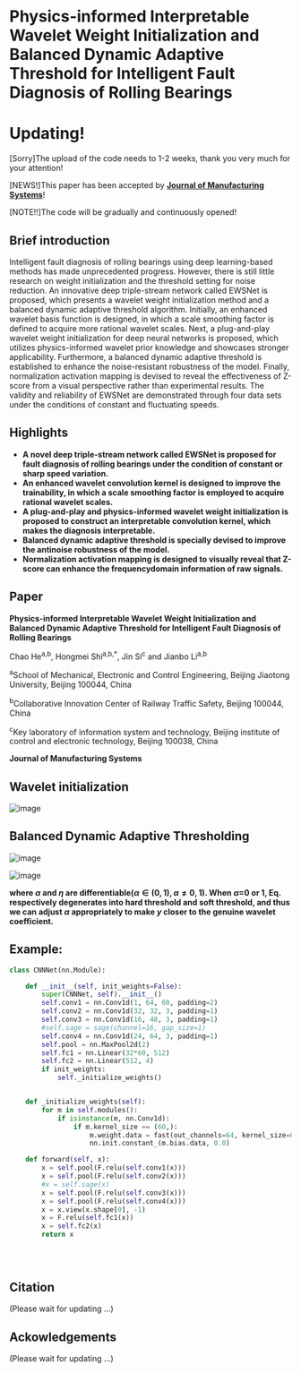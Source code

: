 # Physics-informed Interpretable Wavelet Weight Initialization and Balanced Dynamic Adaptive Threshold for Intelligent Fault Diagnosis of Rolling Bearings

# Updating!

[Sorry]The upload of the code needs to 1-2 weeks, thank you very much for your attention!

[NEWS!]This paper has been accepted by **<font color="blue">[Journal of Manufacturing Systems](https://www.sciencedirect.com/journal/journal-of-manufacturing-systems)</font>**!

[NOTE!!]The code will be gradually and continuously opened!

## Brief introduction  
Intelligent fault diagnosis of rolling bearings using deep learning-based methods has made unprecedented progress. However, there is still little research on weight initialization and the threshold setting for noise reduction. An innovative deep triple-stream network called EWSNet is proposed, which presents a wavelet weight initialization method and a balanced dynamic adaptive threshold algorithm. Initially, an enhanced wavelet basis function is designed, in which a scale smoothing factor is defined to acquire more rational wavelet scales. Next, a plug-and-play wavelet weight initialization for deep neural networks is proposed, which utilizes physics-informed wavelet prior knowledge and showcases stronger applicability. Furthermore, a balanced dynamic adaptive threshold is established to enhance the noise-resistant robustness of the model. Finally, normalization activation mapping is devised to reveal the effectiveness of Z-score from a visual perspective rather than experimental results. The validity and reliability of EWSNet are demonstrated through four data sets under the conditions of constant and fluctuating speeds.

## Highlights

- **A novel deep triple-stream network called EWSNet is proposed for fault diagnosis of rolling bearings under the condition of constant or sharp speed variation.**
- **An enhanced wavelet convolution kernel is designed to improve the trainability, in which a scale smoothing factor is employed to acquire rational wavelet scales.**
- **A plug-and-play and physics-informed wavelet weight initialization is proposed to construct an interpretable convolution kernel, which makes the diagnosis interpretable.**
- **Balanced dynamic adaptive threshold is specially devised to improve the antinoise robustness of the model.**
- **Normalization activation mapping is designed to visually reveal that Z-score can enhance the frequencydomain information of raw signals.**


## Paper
**Physics-informed Interpretable Wavelet Weight Initialization and Balanced Dynamic Adaptive Threshold for Intelligent Fault Diagnosis of Rolling Bearings**  

Chao He<sup>a,b</sup>, Hongmei Shi<sup>a,b,*</sup>, Jin Si<sup>c</sup> and Jianbo Li<sup>a,b</sup>

<sup>a</sup>School of Mechanical, Electronic and Control Engineering, Beijing Jiaotong University, Beijing 100044, China 

<sup>b</sup>Collaborative Innovation Center of Railway Traffic Safety, Beijing 100044, China 

<sup>c</sup>Key laboratory of information system and technology, Beijing institute of control and electronic technology, Beijing 100038, China  

**Journal of Manufacturing Systems**

## Wavelet initialization

![image](https://user-images.githubusercontent.com/19371493/180359513-b6fd1fb4-4c63-47ad-8d98-b8030d2ca529.png)

## Balanced Dynamic Adaptive Thresholding

![image](https://user-images.githubusercontent.com/19371493/190544070-b8a3a630-6fc4-48d4-9693-53253a40752f.png)

![image](https://user-images.githubusercontent.com/19371493/180358950-fcb9b417-7306-4fc0-b99b-5952c59b941f.png)

**where $\alpha$ and $\eta$ are differentiable($\alpha  \in \left( {0,1} \right),\alpha  \ne 0,1$). When $\alpha$=0 or 1, Eq. respectively degenerates into hard threshold and soft threshold, and thus we can adjust $\alpha$ appropriately to make $y$ closer to the genuine wavelet coefficient.**

## Example:



```python
class CNNNet(nn.Module):

    def __init__(self, init_weights=False):
        super(CNNNet, self).__init__()
        self.conv1 = nn.Conv1d(1, 64, 60, padding=2)
        self.conv2 = nn.Conv1d(32, 32, 3, padding=1)
        self.conv3 = nn.Conv1d(16, 48, 3, padding=1)
        #self.sage = sage(channel=16, gap_size=1)
        self.conv4 = nn.Conv1d(24, 64, 3, padding=1)
        self.pool = nn.MaxPool2d(2)
        self.fc1 = nn.Linear(32*60, 512)
        self.fc2 = nn.Linear(512, 4)
        if init_weights:
            self._initialize_weights()


    def _initialize_weights(self):
        for m in self.modules():
            if isinstance(m, nn.Conv1d):
                if m.kernel_size == (60,):
                    m.weight.data = fast(out_channels=64, kernel_size=60, eps=0.2, mode='sigmoid').forward()
                    nn.init.constant_(m.bias.data, 0.0)

    def forward(self, x):
        x = self.pool(F.relu(self.conv1(x)))
        x = self.pool(F.relu(self.conv2(x)))
        #x = self.sage(x)
        x = self.pool(F.relu(self.conv3(x)))
        x = self.pool(F.relu(self.conv4(x)))
        x = x.view(x.shape[0], -1)
        x = F.relu(self.fc1(x))
        x = self.fc2(x)
        return x
   
   
    


```



## Citation

(Please wait for updating ...)

## Ackowledgements
(Please wait for updating ...)
